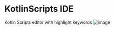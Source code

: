 # KotlinScripts IDE
Kotlin Scripts editor with highlight keywords
![image](https://github.com/92pIus2/SwiftIDE/assets/100287060/190b9819-9ed3-41d4-813b-48089ab64e40)
